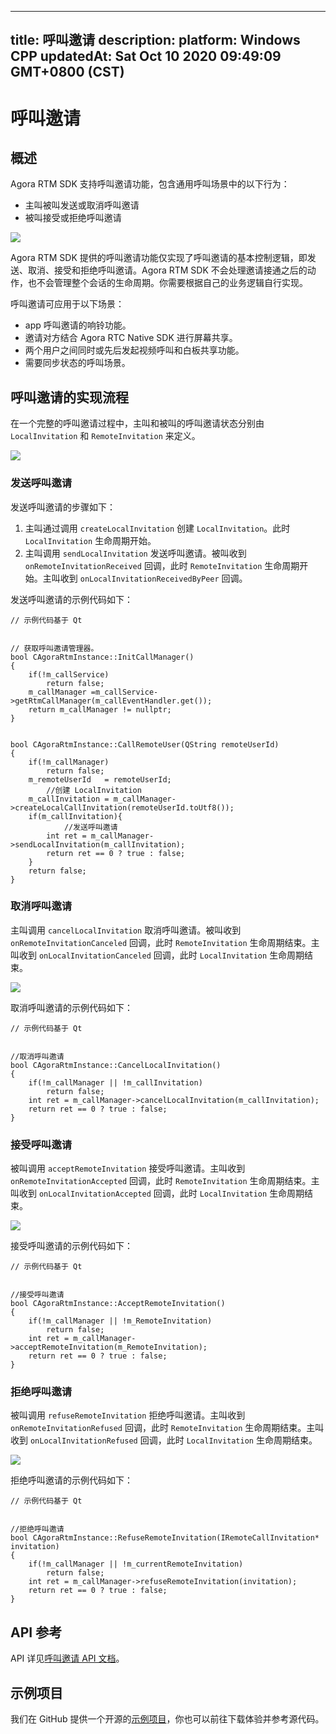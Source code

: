 
---
title: 呼叫邀请
description: 
platform: Windows CPP
updatedAt: Sat Oct 10 2020 09:49:09 GMT+0800 (CST)
---
# 呼叫邀请
## 概述

Agora RTM SDK 支持呼叫邀请功能，包含通用呼叫场景中的以下行为：

- 主叫被叫发送或取消呼叫邀请
- 被叫接受或拒绝呼叫邀请

![](https://web-cdn.agora.io/docs-files/1602313430536)


Agora RTM SDK 提供的呼叫邀请功能仅实现了呼叫邀请的基本控制逻辑，即发送、取消、接受和拒绝呼叫邀请。Agora RTM SDK 不会处理邀请接通之后的动作，也不会管理整个会话的生命周期。你需要根据自己的业务逻辑自行实现。

呼叫邀请可应用于以下场景：

- app 呼叫邀请的响铃功能。
- 邀请对方结合 Agora RTC Native SDK 进行屏幕共享。
- 两个用户之间同时或先后发起视频呼叫和白板共享功能。
- 需要同步状态的呼叫场景。

## 呼叫邀请的实现流程

在一个完整的呼叫邀请过程中，主叫和被叫的呼叫邀请状态分别由 `LocalInvitation` 和 `RemoteInvitation` 来定义。

![](https://web-cdn.agora.io/docs-files/1602313442227)


### 发送呼叫邀请

发送呼叫邀请的步骤如下：


1. 主叫通过调用 `createLocalInvitation` 创建 `LocalInvitation`。此时 `LocalInvitation` 生命周期开始。
2. 主叫调用 `sendLocalInvitation` 发送呼叫邀请。被叫收到 `onRemoteInvitationReceived` 回调，此时 `RemoteInvitation` 生命周期开始。主叫收到 `onLocalInvitationReceivedByPeer` 回调。

发送呼叫邀请的示例代码如下：

```
// 示例代码基于 Qt
 
 
// 获取呼叫邀请管理器。
bool CAgoraRtmInstance::InitCallManager()
{
    if(!m_callService)
        return false;
    m_callManager =m_callService->getRtmCallManager(m_callEventHandler.get());
    return m_callManager != nullptr;
}
 

bool CAgoraRtmInstance::CallRemoteUser(QString remoteUserId)
{
    if(!m_callManager)
        return false;
    m_remoteUserId   = remoteUserId;
		//创建 LocalInvitation
    m_callInvitation = m_callManager->createLocalCallInvitation(remoteUserId.toUtf8());
    if(m_callInvitation){
		    //发送呼叫邀请
        int ret = m_callManager->sendLocalInvitation(m_callInvitation);
        return ret == 0 ? true : false;
    }
    return false;
}
```



### 取消呼叫邀请

主叫调用 `cancelLocalInvitation` 取消呼叫邀请。被叫收到 `onRemoteInvitationCanceled` 回调，此时 `RemoteInvitation` 生命周期结束。主叫收到 `onLocalInvitationCanceled` 回调，此时 `LocalInvitation` 生命周期结束。

![](https://web-cdn.agora.io/docs-files/1598604324660)

取消呼叫邀请的示例代码如下：

```
// 示例代码基于 Qt
 
 
//取消呼叫邀请
bool CAgoraRtmInstance::CancelLocalInvitation()
{
    if(!m_callManager || !m_callInvitation)
        return false;
    int ret = m_callManager->cancelLocalInvitation(m_callInvitation);
    return ret == 0 ? true : false;
}
```



### 接受呼叫邀请

被叫调用 `acceptRemoteInvitation` 接受呼叫邀请。主叫收到 `onRemoteInvitationAccepted` 回调，此时 `RemoteInvitation` 生命周期结束。主叫收到 `onLocalInvitationAccepted` 回调，此时 `LocalInvitation` 生命周期结束。

![](https://web-cdn.agora.io/docs-files/1598604332061)

接受呼叫邀请的示例代码如下：

```
// 示例代码基于 Qt
 
 
//接受呼叫邀请
bool CAgoraRtmInstance::AcceptRemoteInvitation()
{
    if(!m_callManager || !m_RemoteInvitation)
        return false;
    int ret = m_callManager->acceptRemoteInvitation(m_RemoteInvitation);
    return ret == 0 ? true : false;
}
```

###  拒绝呼叫邀请

被叫调用 `refuseRemoteInvitation` 拒绝呼叫邀请。主叫收到 `onRemoteInvitationRefused` 回调，此时 `RemoteInvitation` 生命周期结束。主叫收到 `onLocalInvitationRefused` 回调，此时 `LocalInvitation` 生命周期结束。

![](https://web-cdn.agora.io/docs-files/1598604339097)

拒绝呼叫邀请的示例代码如下：

```
// 示例代码基于 Qt
 
 
//拒绝呼叫邀请
bool CAgoraRtmInstance::RefuseRemoteInvitation(IRemoteCallInvitation* invitation)
{
    if(!m_callManager || !m_currentRemoteInvitation)
        return false;
    int ret = m_callManager->refuseRemoteInvitation(invitation);
    return ret == 0 ? true : false;
}
```

##  API 参考

API 详见[呼叫邀请 API 文档](https://docs.agora.io/cn/Real-time-Messaging/API%20Reference/RTM_cpp/index.html#callinvitation)。

## 示例项目

我们在 GitHub 提供一个开源的[示例项目](https://github.com/AgoraIO-Usecase/Video-Calling)，你也可以前往下载体验并参考源代码。
